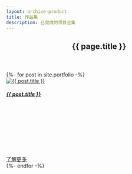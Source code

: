 ```yaml
---
layout: archive-product
title: 作品集
description: 已完成的项目合集
---
```

<section class="archive-product">
    <header class="header">
        <h1 class="title">{{ page.title }}</h1>
    </header>
    <div class="main">
        {%- for post in site.portfolio -%}
        <article class="item">
            <div class="wrap">
                <div class="img">
                    <a href="{{ post.url }}">
                        <img src="{{ post.thumbnail }}" alt="{{ post.title }}">
                    </a>
                </div>
                <div class="text">
                    <h5 class="title"><a href="{{ post.url }}">{{ post.title }}</a></h5>
                    <a class="more" href="{{ post.url }}">
                        了解更多<svg class="icon"><use xlink:href="#chevron"></use></svg>
                    </a>
                </div>
            </div>
        </article>
        {%- endfor -%}
    </div>
</section>